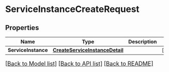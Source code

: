 # ServiceInstanceCreateRequest

## Properties

Name | Type | Description | Notes
------------ | ------------- | ------------- | -------------
**ServiceInstance** | [**CreateServiceInstanceDetail**](CreateServiceInstanceDetail.md) |  | [optional] 

[[Back to Model list]](../README.md#documentation-for-models) [[Back to API list]](../README.md#documentation-for-api-endpoints) [[Back to README]](../README.md)

<style>
     p, ul, ol, li { font-size: 18px !important;}
</style>


